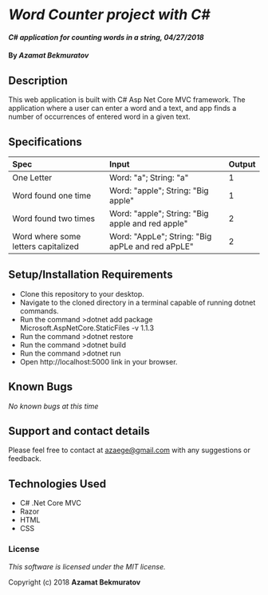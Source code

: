 # _Word Counter project with C#_

#### _C# application for counting words in a string, 04/27/2018_

#### By _**Azamat Bekmuratov**_

## Description
This web application is built with C# Asp Net Core MVC framework. The application where a user can enter a word and a text, and app finds a number of occurrences of entered word in a given text.

## Specifications

| Spec | Input | Output |
| :------------- | :------------- | :------------- |
| One Letter | Word: "a"; String: "a" | 1 |
| Word found one time | Word: "apple"; String: "Big apple" | 1 |
| Word found two times | Word: "apple"; String: "Big apple and red apple" | 2 |
| Word where some letters capitalized | Word: "AppLe"; String: "Big apPLe and red aPpLE" | 2 |

## Setup/Installation Requirements

* Clone this repository to your desktop.
* Navigate to the cloned directory in a terminal capable of running dotnet commands.
* Run the command >dotnet add package Microsoft.AspNetCore.StaticFiles -v 1.1.3
* Run the command >dotnet restore
* Run the command >dotnet build
* Run the command >dotnet run
* Open http://localhost:5000 link in your browser.

## Known Bugs

_No known bugs at this time_

## Support and contact details

Please feel free to contact at azaege@gmail.com with any suggestions or feedback.

## Technologies Used
* C# .Net Core MVC
* Razor
* HTML
* CSS

### License

*This software is licensed under the MIT license.*

Copyright (c) 2018 **Azamat Bekmuratov**
